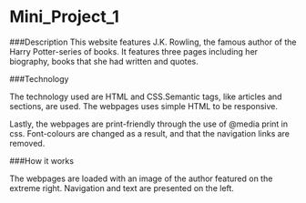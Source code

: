 # Mini_Project_1

###Description
This website features J.K. Rowling, the famous author of the Harry Potter-series of books. It features three pages including her biography, books that she had written and quotes. 


###Technology

The technology used are HTML and CSS.Semantic tags, like articles and sections, are used. The webpages uses simple HTML to be responsive. 

Lastly, the webpages are print-friendly through the use of @media print in css. Font-colours are changed as a result, and that the navigation links are removed.


###How it works

The webpages are loaded with an image of the author featured on the extreme right. Navigation and text are presented on the left. 

